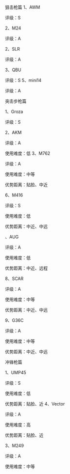
狙击枪篇
1、AWM

评级：S

2、M24

评级：A

2、SLR

评级：A

3、QBU

评级：S
5、mini14

评级：A

突击步枪篇

1、Groza

评级：S

2、AKM

评级：A

使用难度：低
3、M762

评级：A

使用难度：中等

优势距离：贴脸、中近

6、M416

评级：S

使用难度：低

优势距离：中近、中远

、AUG

评级：A

使用难度：低

优势距离：中近、远程

8、SCAR

评级：A

使用难度：中等

优势距离：中近、中远

9、G36C

评级：A

使用难度：中等

优势距离：中近、中远

冲锋枪篇

1、UMP45

评级：S

使用难度：低

优势距离：贴脸、近
4、Vector

评级：A

使用难度：高

优势距离：贴脸、近

3、M249

评级：A

使用难度：中等